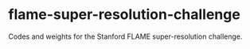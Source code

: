 # flame-super-resolution-challenge
Codes and weights for the Stanford FLAME super-resolution challenge. 
